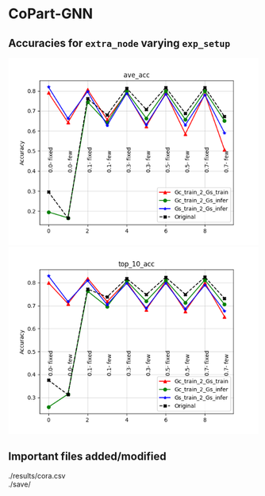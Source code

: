 # CoPart-GNN
## Accuracies for `extra_node` varying `exp_setup`
![avg_acc](plots/cora_ave_acc.png)
![top_10_acc](plots/cora_top_10_acc.png)

## Important files added/modified
./results/cora.csv<br>
./save/
